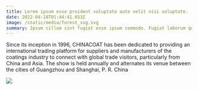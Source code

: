 ```yaml
---
title: Lorem ipsum esse proident voluptate aute velit nisi voluptate.
date: 2022-04-18T01:44:41.653Z
image: /static/media/forest_svg.svg
summary: Ipsum cillum sint fugiat esse ipsum commodo. Fugiat laborum qui aliqua in.
---
```

Since its inception in 1996, CHINACOAT has been dedicated to providing an international trading platform for suppliers and manufacturers of the coatings industry to connect with global trade visitors, particularly from China and Asia. The show is held annually and alternates its venue between the cities of Guangzhou and Shanghai, P. R. China

![](pawel-czerwinski-8uzpyniu-rq-unsplash_hud7e36f7e20e71be184458283bdae4646_55974_1600x0_resize_q75_box.jpg)